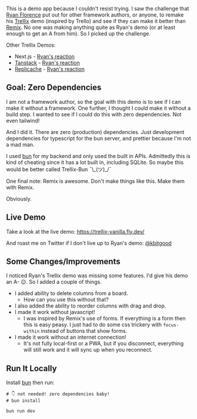 This is a demo app because I couldn't resist trying. I saw the challenge that [Ryan Florence](https://x.com/remix_run/status/1747711520510038035?s=20) put out for other framework authors, or anyone, to remake his [Trellix](https://github.com/remix-run/example-trellix) demo (inspired by Trello) and see if they can make it better than [Remix](https://remix.run/). No one was making anything quite as Ryan's demo (or at least enough to get an A from him). So I picked up the challenge.

Other Trellix Demos:

- Next.js - [Ryan's reaction](https://x.com/ryanflorence/status/1765179463497892117?s=20)
- [Tanstack](https://github.com/tkdodo/trellix-query) - [Ryan's reaction](https://x.com/ryanflorence/status/1767245924299071718?s=20)
- [Replicache](https://github.com/vimtor/trellix-replicache) - [Ryan's reaction](https://x.com/ryanflorence/status/1767656588360421454?s=20)

## Goal: Zero Dependencies

I am not a framework author, so the goal with this demo is to see if I can make it without a framework. One further, I thought I could make it without a build step. I wanted to see if I could do this with zero dependencies. Not even tailwind!

And I did it. There are zero (production) dependencies. Just development dependencies for typescript for the bun server, and prettier because I'm not a mad man.

I used [bun](https://bun.sh/) for my backend and only used the built in APIs. Admittedly this is kind of cheating since it has a lot built in, including SQLite. So maybe this would be better called Trellix-Bun ¯\\\_(ツ)\_/¯

One final note: Remix is awesome. Don't make things like this. Make them with Remix.

Obviously.

## Live Demo

Take a look at the live demo: https://trellix-vanilla.fly.dev/

And roast me on Twitter if I don't live up to Ryan's demo: [@kbitgood](https://twitter.com/kbitgood)

## Some Changes/Improvements

I noticed Ryan's Trellix demo was missing some features. I'd give his demo an A- 😉. So I added a couple of things.

- I added ability to delete columns from a board.
  - How can you use this without that?
- I also added the ability to reorder columns with drag and drop.
- I made it work without javascript!
  - I was inspired by Remix's use of forms. If everything is a form then this is easy peasy. I just had to do some css trickery with `focus-within` instead of buttons that show forms.
- I made it work without an internet connection!
  - It's not fully local-first or a PWA, but if you disconnect, everything will still work and it will sync up when you reconnect.

## Run It Locally

Install [bun](https://bun.sh/docs/installation) then run:

```
# 👇 not needed! zero dependencies baby!
# bun install

bun run dev
```
